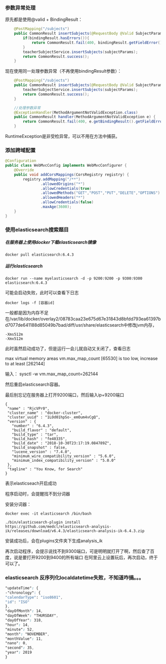 ### 参数异常处理
原先都是使用@valid + BindingResult：
``` java
    @PostMapping("/subjects")
    public CommonResult insertSubjects(@RequestBody @Valid SubjectParams subjectParams,BindingResult bindingResult){
        if(bindingResult.hasErrors()){
            return CommonResult.fail(400, bindingResult.getFieldError().getDefaultMessage());
        }
        teacherSubjectService.insertSubjects(subjectParams);
        return CommonResult.success();
    }
```
现在使用同一处理参数异常（不再使用bindingResult参数）：
``` java
    @PostMapping("/subjects")
    public CommonResult insertSubjects(@RequestBody @Valid SubjectParams subjectParams){
        teacherSubjectService.insertSubjects(subjectParams);
        return CommonResult.success();
    }
```
``` java
    //处理参数异常
    @ExceptionHandler(MethodArgumentNotValidException.class)
    public CommonResult handler(MethodArgumentNotValidException e) {
        return CommonResult.fail(400, e.getBindingResult().getFieldError().getDefaultMessage());
    }
```
RuntimeException是非受检异常，可以不用在方法中捕获。


### 添加跨域配置
```java
@Configuration
public class WebMvcConfig implements WebMvcConfigurer {
    @Override
    public void addCorsMappings(CorsRegistry registry) {
        registry.addMapping("/**")
                .allowedOrigins("*")
                .allowCredentials(true)
                .allowedMethods("GET","POST","PUT","DELETE","OPTIONS")
                .allowedHeaders("*")
                .allowCredentials(false)
                .maxAge(3600);
    }
}
```


### 使用elasticsearch搜索题目
##### 在服务器上使用docker下载elasticsearch镜像
```aidl
docker pull elasticsearch:6.4.3
```
##### 运行elasticsearch
```
docker run --name myelasticsearch -d -p 9200:9200 -p 9300:9300 elasticsearch:6.4.3
```
可能会启动失败，此时可以查看下日志
```aidl
docker logs -f [容器id]
```
一般都是因为内存不足
在/var/lib/docker/overlay2/08783caa23e675d67e31843d8bfdd793ea61397bd7077de641188d85049b7bad/diff/usr/share/elasticsearch中修改jvm内存，
```aidl
-Xms512m
-Xmx512m
```
此时虽然启动成功了，但是运行一会儿就自动又关闭了，查看日志

 max virtual memory areas vm.max_map_count [65530] is too low, increase to at least [262144]
 
 输入：
 sysctl -w vm.max_map_count=262144
 
 然后重启elasticsearch容器。
 
 最后别忘记在服务器上打开9200端口，然后输入ip+9200端口
 ```aidl
{
  "name" : "RjcVPr0",
  "cluster_name" : "docker-cluster",
  "cluster_uuid" : "1LOd01hpSo-_emOum4vCgQ",
  "version" : {
    "number" : "6.4.3",
    "build_flavor" : "default",
    "build_type" : "tar",
    "build_hash" : "fe40335",
    "build_date" : "2018-10-30T23:17:19.084789Z",
    "build_snapshot" : false,
    "lucene_version" : "7.4.0",
    "minimum_wire_compatibility_version" : "5.6.0",
    "minimum_index_compatibility_version" : "5.0.0"
  },
  "tagline" : "You Know, for Search"
}
```
表示elasticseach开启成功

程序启动时，会提醒找不到分词器

安装分词器：
```aidl
docker exec -it elasticsearch /bin/bash

./bin/elasticsearch-plugin install https://github.com/medcl/elasticsearch-analysis-ik/releases/download/v6.4.3/elasticsearch-analysis-ik-6.4.3.zip

```
安装成功后，会在plugins文件夹下生成analysis_ik

再次启动程序，会提示说找不到9300端口，可是明明就打开了啊，然后查了百度，说是要打开9200到9400的所有端口
在阿里云上设置玩后，再次启动，终于可以了。

### elasticsearch 反序列化localdatetime失败，不知道咋搞。。。
```css
"updateTime": {
-"chronology": {
"calendarType": "iso8601",
"id": "ISO"
},
"dayOfMonth": 14,
"dayOfWeek": "THURSDAY",
"dayOfYear": 318,
"hour": 14,
"minute": 52,
"month": "NOVEMBER",
"monthValue": 11,
"nano": 0,
"second": 35,
"year": 2019
}
```

 
